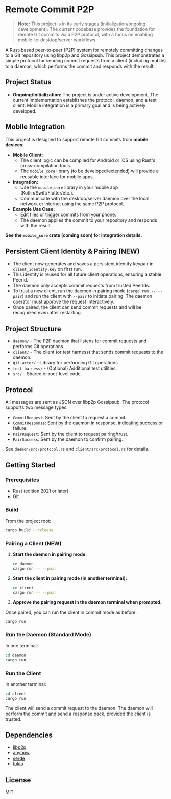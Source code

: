 # Remote Commit P2P

> **Note:** This project is in its early stages (initialization/ongoing development). The current codebase provides the foundation for remote Git commits via a P2P protocol, with a focus on enabling mobile-to-desktop/server workflows.

A Rust-based peer-to-peer (P2P) system for remotely committing changes to a Git repository using libp2p and Gossipsub. This project demonstrates a simple protocol for sending commit requests from a client (including mobile) to a daemon, which performs the commit and responds with the result.

## Project Status

- **Ongoing/Initialization:** The project is under active development. The current implementation establishes the protocol, daemon, and a test client. Mobile integration is a primary goal and is being actively developed.

## Mobile Integration

This project is designed to support remote Git commits from **mobile devices**:

- **Mobile Client:**
  - The client logic can be compiled for Android or iOS using Rust's cross-compilation tools.
  - The `mobile_core` library (to be developed/extended) will provide a reusable interface for mobile apps.
- **Integration:**
  - Use the `mobile_core` library in your mobile app (Kotlin/Swift/Flutter/etc.).
  - Communicate with the desktop/server daemon over the local network or internet using the same P2P protocol.
- **Example Use Case:**
  - Edit files or trigger commits from your phone.
  - The daemon applies the commit to your repository and responds with the result.

**See the `mobile_core` crate (coming soon) for integration details.**

## Persistent Client Identity & Pairing (NEW)

- The client now generates and saves a persistent identity keypair in `client_identity.key` on first run.
- This identity is reused for all future client operations, ensuring a stable PeerId.
- The daemon only accepts commit requests from trusted PeerIds.
- To trust a new client, run the daemon in pairing mode (`cargo run -- --pair`) and run the client with `--pair` to initiate pairing. The daemon operator must approve the request interactively.
- Once paired, the client can send commit requests and will be recognized even after restarting.

## Project Structure

- `daemon/` - The P2P daemon that listens for commit requests and performs Git operations.
- `client/` - The client (or test harness) that sends commit requests to the daemon.
- `git-actor/` - Library for performing Git operations.
- `test-harness/` - (Optional) Additional test utilities.
- `src/` - Shared or root-level code.

## Protocol

All messages are sent as JSON over libp2p Gossipsub. The protocol supports two message types:

- `CommitRequest`: Sent by the client to request a commit.
- `CommitResponse`: Sent by the daemon in response, indicating success or failure.
- `PairRequest`: Sent by the client to request pairing/trust.
- `PairSuccess`: Sent by the daemon to confirm pairing.

See `daemon/src/protocol.rs` and `client/src/protocol.rs` for details.

## Getting Started

### Prerequisites
- Rust (edition 2021 or later)
- Git

### Build

From the project root:

```sh
cargo build --release
```

### Pairing a Client (NEW)

1. **Start the daemon in pairing mode:**
   ```sh
   cd daemon
   cargo run -- --pair
   ```
2. **Start the client in pairing mode (in another terminal):**
   ```sh
   cd client
   cargo run -- --pair
   ```
3. **Approve the pairing request in the daemon terminal when prompted.**

Once paired, you can run the client in commit mode as before:

```sh
cargo run
```

### Run the Daemon (Standard Mode)

In one terminal:

```sh
cd daemon
cargo run
```

### Run the Client

In another terminal:

```sh
cd client
cargo run
```

The client will send a commit request to the daemon. The daemon will perform the commit and send a response back, provided the client is trusted.

## Dependencies
- [libp2p](https://libp2p.io/)
- [anyhow](https://docs.rs/anyhow/)
- [serde](https://serde.rs/)
- [tokio](https://tokio.rs/)

## License

MIT 